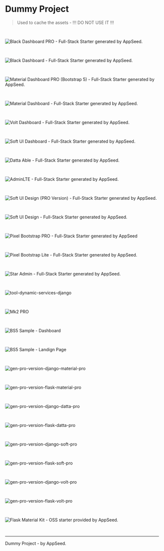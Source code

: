 # Dummy Project 

> Used to cache the assets - !!! DO NOT USE IT !!!

<br />

![Black Dashboard PRO - Full-Stack Starter generated by AppSeed.](https://user-images.githubusercontent.com/51070104/169471630-e96cec9b-ef57-4c06-9b36-62b9bbf255f3.png)

<br />

![Black Dashboard - Full-Stack Starter generated by AppSeed.](https://user-images.githubusercontent.com/51070104/169471556-144ea706-0965-4f7d-8493-da9570085367.png)

<br />

![Material Dashboard PRO (Bootstrap 5) - Full-Stack Starter generated by AppSeed.](https://user-images.githubusercontent.com/51070104/169301785-a3140a44-9e34-40b5-945d-6ca4928227b8.png)

<br />

![Material Dashboard - Full-Stack Starter generated by AppSeed.](https://user-images.githubusercontent.com/51070104/169301658-6cf27993-c451-4cd4-9ffa-2968b8981167.png)

<br />

![Volt Dashboard - Full-Stack Starter generated by AppSeed.](https://user-images.githubusercontent.com/51070104/168843604-b026fd94-5969-4be7-81ac-5887cf0958e5.png)

<br />

![Soft UI Dashboard - Full-Stack Starter generated by AppSeed.](https://user-images.githubusercontent.com/51070104/168843143-f2a2ffac-4ab6-44d2-bc1f-a9a8682a749b.png)

<br />

![Datta Able - Full-Stack Starter generated by AppSeed.](https://user-images.githubusercontent.com/51070104/168842521-ec98ecd5-489c-4a13-a9aa-0d47201d63de.png)

<br />

![AdminLTE - Full-Stack Starter generated by AppSeed.](https://user-images.githubusercontent.com/51070104/168842202-9b80a957-a375-4e6d-8247-2cc459267a86.png)

<br />

![Soft UI Design (PRO Version) - Full-Stack Starter generated by AppSeed.](https://user-images.githubusercontent.com/51070104/168812715-52e036b7-582d-4851-9657-6b1f99727619.png)

<br />

![Soft UI Design - Full-Stack Starter generated by AppSeed.](https://user-images.githubusercontent.com/51070104/168812602-e35bad42-823f-4d3e-9d13-87a6c06c5a63.png)

<br />

![Pixel Bootstrap PRO - Full-Stack Starter generated by AppSeed](https://user-images.githubusercontent.com/51070104/168760719-f0e45406-2b2a-43e0-badf-fa953edb62b8.png)

<br />

![Pixel Bootstrap Lite - Full-Stack Starter generated by AppSeed.](https://user-images.githubusercontent.com/51070104/168753915-d61b2f97-57b2-4d14-a774-d217d120ff62.png)

<br />

![Star Admin - Full-Stack Starter generated by AppSeed.](https://user-images.githubusercontent.com/51070104/168732392-51748c85-f2c2-45ad-978c-2b64e52292e2.png)

<br />

![tool-dynamic-services-django](https://user-images.githubusercontent.com/51070104/168631327-5f53a20e-4b92-4650-90d4-180f1af2d533.jpg)

<br />

![Mk2 PRO](https://user-images.githubusercontent.com/51070104/168224733-b054bb46-d454-4aea-bb94-2d01bf4760d2.png)

<br />

![BS5 Sample - Dashboard](https://user-images.githubusercontent.com/51070104/168034064-5fab9b98-eaac-46aa-b8d6-087d7ce0422c.png)

<br />

![BS5 Sample - Landign Page](https://user-images.githubusercontent.com/51070104/168033680-5610b1a6-7c6a-473b-a39d-f67d83b4917a.png)

<br />

![gen-pro-version-django-material-pro](https://user-images.githubusercontent.com/51070104/167877853-b0af0c8f-ff4a-4be5-9666-bf4b1ea0b018.jpg)

<br />

![gen-pro-version-flask-material-pro](https://user-images.githubusercontent.com/51070104/167877900-a589f7cd-8c6d-44f1-b5b3-85fe13de3546.jpg)

<br />

![gen-pro-version-django-datta-pro](https://user-images.githubusercontent.com/51070104/167877944-d13afec9-4171-4c5e-97df-3ee643feecdb.jpg)

<br />

![gen-pro-version-flask-datta-pro](https://user-images.githubusercontent.com/51070104/167877982-b057f319-dbe0-4b9f-af7d-03ccf403d327.jpg)

<br />

![gen-pro-version-django-soft-pro](https://user-images.githubusercontent.com/51070104/167878023-b72a21c4-9d4f-4177-beec-21f399dca4a4.jpg)

<br />

![gen-pro-version-flask-soft-pro](https://user-images.githubusercontent.com/51070104/167878073-5a4c8e6a-e289-4ea3-8d6c-9dd68b2dcf87.jpg)

<br />

![gen-pro-version-django-volt-pro](https://user-images.githubusercontent.com/51070104/167878178-4db9df75-76de-45e1-9daa-7bf0348d6a3d.jpg)

<br />

![gen-pro-version-flask-volt-pro](https://user-images.githubusercontent.com/51070104/167878207-37758fbf-fbea-4140-9232-d5bf0c6a1fe8.jpg)


<br />

![Flask Material Kit - OSS starter provided by AppSeed.](https://user-images.githubusercontent.com/51070104/167396765-c88b7a95-155f-4236-8691-7b80fa2d9cd9.png)

<br />


---
Dummy Project - by AppSeed. 
